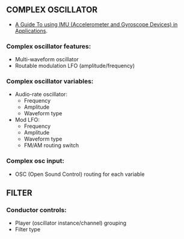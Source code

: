 ## COMPLEX OSCILLATOR

* [A Guide To using  IMU (Accelerometer and Gyroscope Devices)  in Applications](http://www.starlino.com/imu_guide.html).
  
### Complex oscillator features:
* Multi-waveform oscillator
* Routable modulation LFO (amplitude/frequency)

### Complex oscillator variables:
* Audio-rate oscillator:
  * Frequency
  * Amplitude
  * Waveform type
* Mod LFO:
  * Frequency
  * Amplitude
  * Waveform type
  * FM/AM routing switch
    
### Complex osc input:
* OSC (Open Sound Control) routing for each variable
    
## FILTER

### Conductor controls:
* Player (oscillator instance/channel) grouping
* Filter type
